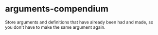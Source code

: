 # arguments-compendium
Store arguments and definitions that have already been had and made, so you don't have to make the same argument again.
